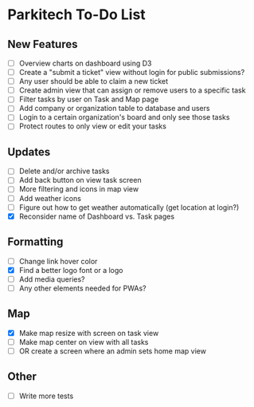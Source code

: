 # Parkitech To-Do List

## New Features

- [ ] Overview charts on dashboard using D3
- [ ] Create a "submit a ticket" view without login for public submissions?
- [ ] Any user should be able to claim a new ticket
- [ ] Create admin view that can assign or remove users to a specific task
- [ ] Filter tasks by user on Task and Map page
- [ ] Add company or organization table to database and users
- [ ] Login to a certain organization's board and only see those tasks
- [ ] Protect routes to only view or edit your tasks

## Updates

- [ ] Delete and/or archive tasks
- [ ] Add back button on view task screen
- [ ] More filtering and icons in map view
- [ ] Add weather icons
- [ ] Figure out how to get weather automatically (get location at login?)
- [x] Reconsider name of Dashboard vs. Task pages

## Formatting

- [ ] Change link hover color
- [x] Find a better logo font or a logo
- [ ] Add media queries?
- [ ] Any other elements needed for PWAs?

## Map

- [x] Make map resize with screen on task view
- [ ] Make map center on view with all tasks
- [ ] OR create a screen where an admin sets home map view

## Other

- [ ] Write more tests
